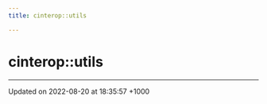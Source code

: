 ```yaml
---
title: cinterop::utils

---
```


# cinterop::utils








-------------------------------

Updated on 2022-08-20 at 18:35:57 +1000
